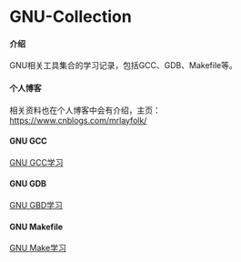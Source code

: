 # GNU-Collection

#### 介绍
GNU相关工具集合的学习记录，包括GCC、GDB、Makefile等。

#### 个人博客
相关资料也在个人博客中会有介绍，主页：https://www.cnblogs.com/mrlayfolk/


#### GNU GCC

[GNU GCC学习](/GCC/GNU-GCC.md)

#### GNU GDB

[GNU GBD学习](/GDB/GNU-GDB.md)

#### GNU Makefile

[GNU Make学习](/Make/GNU-Make.md)

